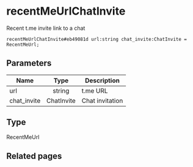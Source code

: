 # recentMeUrlChatInvite
Recent t.me invite link to a chat

```
recentMeUrlChatInvite#eb49081d url:string chat_invite:ChatInvite = RecentMeUrl;
```

## Parameters
| Name | Type | Description |
| ---- | :----: | ----------- |
| url | string | t.me URL |
| chat_invite | ChatInvite | Chat invitation |


## Type
RecentMeUrl

## Related pages
